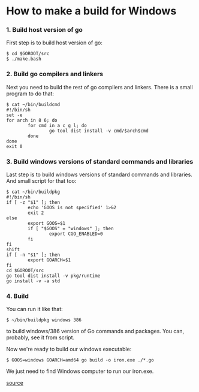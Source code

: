 # How to make a build for Windows

### 1\. Build host version of go

First step is to build host version of go:

```
$ cd $GOROOT/src
$ ./make.bash
```

### 2\. Build go compilers and linkers

Next you need to build the rest of go compilers and linkers. There is a small program to do that:

```
$ cat ~/bin/buildcmd
#!/bin/sh
set -e
for arch in 8 6; do
        for cmd in a c g l; do
                go tool dist install -v cmd/$arch$cmd
        done
done
exit 0
```

### 3\. Build windows versions of standard commands and libraries

Last step is to build windows versions of standard commands and libraries. And small script for that too:

```
$ cat ~/bin/buildpkg
#!/bin/sh
if [ -z "$1" ]; then
        echo 'GOOS is not specified' 1>&2
        exit 2
else
        export GOOS=$1
        if [ "$GOOS" = "windows" ]; then
                export CGO_ENABLED=0
        fi
fi
shift
if [ -n "$1" ]; then
        export GOARCH=$1
fi
cd $GOROOT/src
go tool dist install -v pkg/runtime
go install -v -a std
```

### 4\. Build

You can run it like that:

```
$ ~/bin/buildpkg windows 386
```

to build windows/386 version of Go commands and packages. You can, probably, see it from script.

Now we're ready to build our windows executable:

```
$ GOOS=windows GOARCH=amd64 go build -o iron.exe ./*.go
```

We just need to find Windows computer to run our iron.exe.

[source](https://code.google.com/p/go-wiki/wiki/WindowsCrossCompiling)